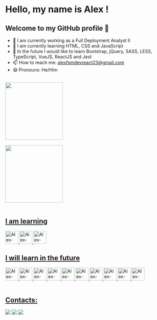 # Hello, my name is Alex !

## Welcome to my GitHub profile 👋

- 🔭 I am currently working as a Full Deployment Analyst II
- 🌱 I am currently learning HTML, CSS and JavaScript
- 📘 In the future I would like to learn Bootstrap, jQuery, SASS, LESS, TypeScript, VueJS, ReactJS and Jest
- 📫 How to reach me: [alexfsmdevreact23@gmail.com](mailto:alexfsmdevreact23@gmail.com)
- 😄 Pronouns: He/Him

<br>

<div>
  <a href="https://github.com/alexfsm23">
  <img height="180em" src="https://github-readme-stats.vercel.app/api/top-langs/?username=alexfsm2023&layout=compact&langs_count=7&theme=tokyonight"/>
    <br><br>
  <img height="180em" src="https://github-readme-stats.vercel.app/api?username=alexfsm2023&show_icons=true&theme=tokyonight&include_all_commits=true&count_private=true"/>
</div>

<br>

## I am learning

<div>
  <img src="https://cdn.jsdelivr.net/gh/devicons/devicon/icons/html5/html5-original.svg" width="40" height="40" alt="Alex-HTML"/>
  <img src="https://cdn.jsdelivr.net/gh/devicons/devicon/icons/css3/css3-original.svg" width="40" height="40" alt="Alex-CSS"/>
    <img src="https://cdn.jsdelivr.net/gh/devicons/devicon/icons/javascript/javascript-original.svg" width="40" height="40" alt="Alex-Javascript"/>
</div>

## I will learn in the future

<div>
    <img src="https://cdn.jsdelivr.net/gh/devicons/devicon/icons/jquery/jquery-original.svg" width="40" height="40" alt="Alex-JQuery"/>
  <img src="https://cdn.jsdelivr.net/gh/devicons/devicon/icons/bootstrap/bootstrap-original.svg" width="40" height="40" alt="Alex-Bootstrap"/>
  <img src="https://cdn.jsdelivr.net/gh/devicons/devicon/icons/sass/sass-original.svg" width="40" height="40" alt="Alex-SASS"/>
  <img src="https://cdn.jsdelivr.net/gh/devicons/devicon/icons/less/less-plain-wordmark.svg" width="40" height="40" alt="Alex-LESS"/>
  <img src="https://cdn.jsdelivr.net/gh/devicons/devicon/icons/gulp/gulp-plain.svg" width="40" height="40" alt="Alex-Gulp"/>
  <img src="https://cdn.jsdelivr.net/gh/devicons/devicon/icons/grunt/grunt-original.svg" width="40" height="40" alt="Alex-Grunt"/>
  <img src="https://cdn.jsdelivr.net/gh/devicons/devicon/icons/typescript/typescript-original.svg" width="40" height="40" alt="Alex-Typescript"/>
  <img src="https://cdn.jsdelivr.net/gh/devicons/devicon/icons/vuejs/vuejs-original.svg" width="40" height="40" alt="Alex-VueJS"/>
  <img src="https://cdn.jsdelivr.net/gh/devicons/devicon/icons/react/react-original.svg" width="40" height="40" alt="Alex-ReactJS"/>
  <img src="https://cdn.jsdelivr.net/gh/devicons/devicon/icons/jest/jest-plain.svg" width="40" height="40" alt="Alex-Jest"/>
</div>
 
<br>
  
## Contacts:

<div>
  <a href = "mailto:alexfsmdevreact23@gmail.com"><img src="https://img.shields.io/badge/Gmail-D14836?style=for-the-badge&logo=gmail&logoColor=white" target="_blank"></a>
  <a href="https://www.linkedin.com/in/alex-fernando-0542aa279/" target="_blank"><img src="https://img.shields.io/badge/-LinkedIn-%230077B5?style=for-the-badge&logo=linkedin&logoColor=white" target="_blank"></a>   
  <a href="https://github.com/AlexFSM2023" target="_blank"><img src="https://img.shields.io/badge/-GitHub-%23000000?style=for-the-badge&logo=GitHub&logoColor=white" target="_blank"></a>   
</div>


